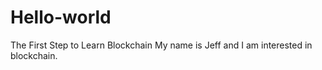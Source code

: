 # Hello-world
The First Step to Learn Blockchain
My name is Jeff and I am interested in blockchain.
